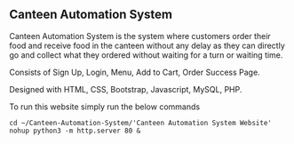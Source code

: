 <h2>Canteen Automation System </h2>
<p> Canteen Automation System is the system where customers order their food and receive food in the canteen without any delay as they can directly go and collect what they ordered without waiting for a turn or waiting time.

Consists of Sign Up, Login, Menu, Add to Cart, Order Success Page.

Designed with HTML, CSS, Bootstrap, Javascript, MySQL, PHP. </p>

To run this website simply run the below commands

```
cd ~/Canteen-Automation-System/'Canteen Automation System Website'
nohup python3 -m http.server 80 &
```
